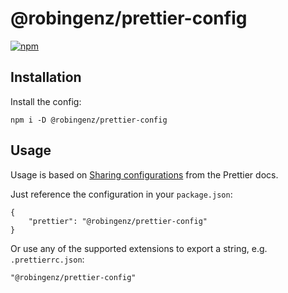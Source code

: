 # @robingenz/prettier-config

[![npm](https://img.shields.io/github/package-json/v/robingenz/prettier-config)](https://github.com/robingenz/prettier-config/releases)

## Installation

Install the config:

```
npm i -D @robingenz/prettier-config
```

## Usage

Usage is based on [Sharing configurations](https://prettier.io/docs/en/configuration.html#sharing-configurations) from the Prettier docs.

Just reference the configuration in your `package.json`:
```
{
    "prettier": "@robingenz/prettier-config"
}
```
Or use any of the supported extensions to export a string, e.g. `.prettierrc.json`:
```
"@robingenz/prettier-config"
```
